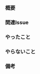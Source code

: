 ### 概要
<!-- PRの目的や変更内容を簡潔に説明してください -->

### 関連Issue
<!-- 関連するIssue番号を記載（例: #123） -->

### やったこと
<!-- このPRで実施した変更点や追加機能を具体的に記述 -->

### やらないこと
<!-- このPRで対応しないことがあれば明記。なければ「なし」と記載 -->

### 備考
<!-- レビュアーに伝えたいポイントや注意事項があれば記載 -->

